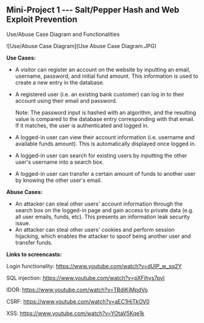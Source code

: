 ## Mini-Project 1 --- Salt/Pepper Hash and Web Exploit Prevention

Use/Abuse Case Diagram and Functionalities

![Use/Abuse Case Diagram](Use Abuse Case Diagram.JPG)

**Use Cases:**
- A visitor can register an account on the website by inputting an email, username, password, and initial fund amount. This information is used to create a new entry in the database.
- A registered user (i.e. an existing bank customer) can log in to their account using their email and password. 
  
  Note: The password input is hashed with an algorithm, and the resulting value is compared to the database entry corresponding with that email. If it matches, the user is authenticated and logged in.
- A logged-in user can view their account information (i.e. username and available funds amount). This is automatically displayed once logged in.
- A logged-in user can search for existing users by inputting the other user's username into a search box.
- A logged-in user can transfer a certain amount of funds to another user by knowing the other user's email.

**Abuse Cases:**
- An attacker can steal other users' account information through the search box on the logged-in page and gain access to private data (e.g. all user emails, funds, etc). This presents an information leak security issue.
- An attacker can steal other users' cookies and perform session hijacking, which enables the attacker to spoof being another user and transfer funds.

**Links to screencasts:**

Login functionality: https://www.youtube.com/watch?v=dUIP_w_sq2Y

SQL injection: https://www.youtube.com/watch?v=pXFihys7pyI

IDOR: https://www.youtube.com/watch?v=TBdiKiMpdVo

CSRF: https://www.youtube.com/watch?v=aEC1HiTkOV0

XSS: https://www.youtube.com/watch?v=YOtaV5Kqe1k
